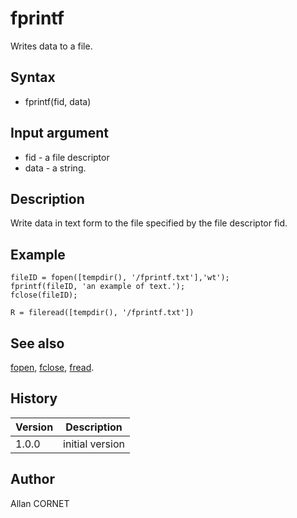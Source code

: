 

# fprintf

Writes data to a file.

## Syntax

- fprintf(fid, data)

## Input argument

 - fid - a file descriptor
 - data - a string.

## Description


  <p>Write data in text form to the file specified by the file descriptor fid.</p>


## Example

```Nelson
fileID = fopen([tempdir(), '/fprintf.txt'],'wt');
fprintf(fileID, 'an example of text.');
fclose(fileID);

R = fileread([tempdir(), '/fprintf.txt'])
```

## See also

[fopen](fopen.md), [fclose](fclose.md), [fread](fread.md).
## History

|Version|Description|
|------|------|
|1.0.0|initial version|


## Author

Allan CORNET



